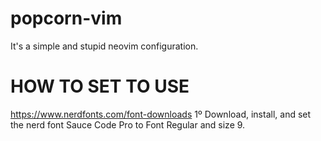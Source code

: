# popcorn-vim
It's a simple and stupid neovim configuration.


# HOW TO SET TO USE
https://www.nerdfonts.com/font-downloads
1º Download, install, and set the nerd font Sauce Code Pro to Font Regular and size 9.
